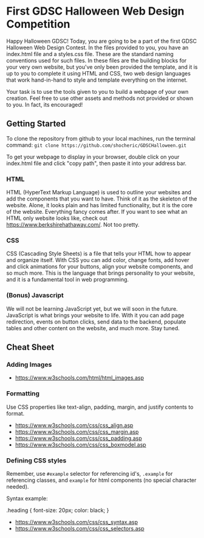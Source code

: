 # First GDSC Halloween Web Design Competition


Happy Halloween GDSC! Today, you are going to be a part of the first GDSC Halloween Web Design Contest. In the files provided to you, you have an index.html file and a styles.css file. These are the standard naming conventions used for such files. In these files are the building blocks for your very own website, but you've only been provided the template, and it is up to you to complete it using HTML and CSS, two web design languages that work hand-in-hand to style and template everything on the internet. 

Your task is to use the tools given to you to build a webpage of your own creation. Feel free to use other assets and methods not provided or shown to you. In fact, its encouraged!

## Getting Started
To clone the repository from github to your local machines, run the terminal command:
    `git clone https://github.com/shocheric/GDSCHalloween.git`

To get your webpage to display in your browser, double click on your index.html file and click "copy path", then paste it into your address bar.


### HTML
HTML (HyperText Markup Language) is used to outline your websites and add the components that you want to have. Think of it as the skeleton of the website. Alone, it looks plain and has limited functionality, but it is the core of the website. Everything fancy comes after. If you want to see what an HTML only website looks like, check out https://www.berkshirehathaway.com/. Not too pretty.


### CSS
CSS (Cascading Style Sheets) is a file that tells your HTML how to appear and organize itself. With CSS you can add color, change fonts, add hover and click animations for your buttons, align your website components, and so much more. This is the language that brings personality to your website, and it is a fundamental tool in web programming.

### (Bonus) Javascript
We will not be learning JavaScript yet, but we will soon in the future. JavaScript is what brings your website to life. With it you can add page redirection, events on button clicks, send data to the backend, populate tables and other content on the website, and much more. Stay tuned.


## Cheat Sheet

### Adding Images
- https://www.w3schools.com/html/html_images.asp


### Formatting
Use CSS properties like text-align, padding, margin, and justify contents to format.
- https://www.w3schools.com/css/css_align.asp
- https://www.w3schools.com/css/css_margin.asp
- https://www.w3schools.com/css/css_padding.asp
- https://www.w3schools.com/css/css_boxmodel.asp


### Defining CSS styles
Remember, use `#example` selector for referencing id's, `.example` for referencing classes, and `example` for html components (no special character needed). 

Syntax example:

.heading {
    font-size: 20px;
    color: black;
}

- https://www.w3schools.com/css/css_syntax.asp
- https://www.w3schools.com/css/css_selectors.asp
